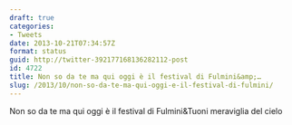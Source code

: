 ```yaml
---
draft: true
categories:
- Tweets
date: 2013-10-21T07:34:57Z
format: status
guid: http://twitter-392177168136282112-post
id: 4722
title: Non so da te ma qui oggi è il festival di Fulmini&amp;…
slug: /2013/10/non-so-da-te-ma-qui-oggi-e-il-festival-di-fulmini/
---
```


Non so da te ma qui oggi è il festival di Fulmini&Tuoni meraviglia del cielo